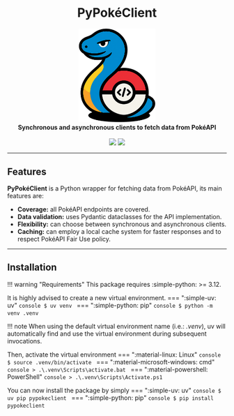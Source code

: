 <div align="center">
    <h1>PyPokéClient</h1>
    <img src="logo.png" width=35% /><br>
    <strong>Synchronous and asynchronous clients to fetch data from PokéAPI</strong><br><br>
    <img src="https://img.shields.io/badge/Python-3776AB?style=for-the-badge&logo=python&logoColor=white">
    <img src="https://img.shields.io/badge/Pydantic-E92063?style=for-the-badge&logo=pydantic&logoColor=white">
</div>


---

## Features
**PyPokéClient** is a Python wrapper for fetching data from PokéAPI, its main features are:

- **Coverage:** all PokéAPI endpoints are covered.
- **Data validation:** uses Pydantic dataclasses for the API implementation.
- **Flexibility:** can choose between synchronous and asynchronous clients.
- **Caching:** can employ a local cache system for faster responses and to respect PokéAPI Fair Use policy.

---

## Installation
!!! warning "Requirements"
    This package requires :simple-python: >= 3.12.

It is highly advised to create a new virtual environment.
=== ":simple-uv: uv"
    ```console
    $ uv venv
    ```
=== ":simple-python: pip"
    ```console
    $ python -m venv .venv
    ```

!!! note
    When using the default virtual environment name (i.e.: _.venv_), uv will automatically find and use the virtual environment during subsequent invocations.

Then, activate the virtual environment
=== ":material-linux: Linux"
    ```console
    $ source .venv/bin/activate
    ```
=== ":material-microsoft-windows: cmd"
    ```console
    > .\.venv\Scripts\activate.bat
    ```
=== ":material-powershell: PowerShell"
    ```console
    > .\.venv\Scripts\Activate.ps1
    ```

You can now install the package by simply
=== ":simple-uv: uv"
    ```console
    $ uv pip pypokeclient
    ```
=== ":simple-python: pip"
    ```console
    $ pip install pypokeclient
    ```
